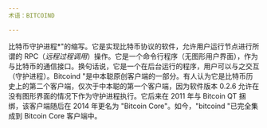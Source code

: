 ```yaml
---
术语：BITCOIND

---
```

比特币守护进程*"的缩写。它是实现比特币协议的软件，允许用户运行节点进行所谓的 RPC（*远程过程调用*）操作。它是一个命令行程序（无图形用户界面），作为与比特币的通信接口。换句话说，它是一个在后台运行的程序，用户可以与之交互（守护进程）。Bitcoind "是中本聪原创客户端的一部分。有人认为它是比特币历史上的第二个客户端，仅次于中本聪的第一个客户端，因为软件版本 0.2.6 允许在没有图形界面的情况下作为守护进程执行。它后来在 2011 年与 Bitcoin QT 捆绑，该客户端随后在 2014 年更名为 "Bitcoin Core"。如今，"bitcoind "已完全集成到 Bitcoin Core 客户端中。
